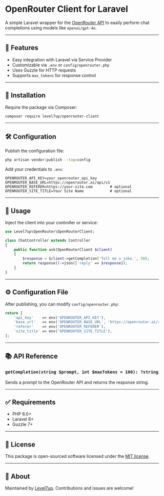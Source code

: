 # OpenRouter Client for Laravel

A simple Laravel wrapper for the [OpenRouter API](https://openrouter.ai/) to easily perform chat completions using models like `openai/gpt-4o`.

---

## 🧰 Features

- Easy integration with Laravel via Service Provider
- Customizable via `.env` or `config/openrouter.php`
- Uses Guzzle for HTTP requests
- Supports `max_tokens` for response control

---

## 🚀 Installation

Require the package via Composer:

```bash
composer require level7up/openrouter-client
```

---

## 🛠 Configuration

Publish the configuration file:

```bash
php artisan vendor:publish --tag=config
```

Add your credentials to `.env`:

```env
OPENROUTER_API_KEY=your_openrouter_api_key
OPENROUTER_BASE_URL=https://openrouter.ai/api/v1
OPENROUTER_REFERER=https://your-site.com        # optional
OPENROUTER_SITE_TITLE=Your Site Name            # optional
```

---

## 🧪 Usage

Inject the client into your controller or service:

```php
use Level7up\OpenRouter\OpenRouterClient;

class ChatController extends Controller
{
    public function ask(OpenRouterClient $client)
    {
        $response = $client->getCompletion('Tell me a joke.', 50);
        return response()->json(['reply' => $response]);
    }
}
```

---

## ⚙️ Configuration File

After publishing, you can modify `config/openrouter.php`:

```php
return [
    'api_key'    => env('OPENROUTER_API_KEY'),
    'base_url'   => env('OPENROUTER_BASE_URL', 'https://openrouter.ai/api/v1'),
    'referer'    => env('OPENROUTER_REFERER'),
    'site_title' => env('OPENROUTER_SITE_TITLE'),
];
```

---

## 📚 API Reference

### `getCompletion(string $prompt, int $maxTokens = 100): ?string`

Sends a prompt to the OpenRouter API and returns the response string.

---

## ✅ Requirements

- PHP 8.0+
- Laravel 8+
- Guzzle 7+

---

## 📄 License

This package is open-sourced software licensed under the [MIT license](LICENSE).

---

## 🧠 About

Maintained by [Level7up](https://github.com/level7up). Contributions and issues are welcome!
